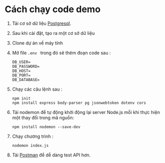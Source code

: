 # Cách chạy code demo
1. Tải cơ sở dữ liệu [Postgresql](https://www.postgresql.org/download/).

2. Sau khi cài đặt, tạo ra một cơ sở dữ liệu 

3. Clone dự án về máy tính 

4. Mở file `.env ` trong đó sẽ thêm đoạn code sau :
    ```
    DB_USER=
    DB_PASSWORD=
    DB_HOST=
    DB_PORT=
    DB_DATABASE=
    ```
5. Chạy các câu lệnh sau :   

    ```
    npm init  
    npm install express body-parser pg jsonwebtoken dotenv cors
    ```
6. Tải nodemon để tự động khởi động lại server Node.js mỗi khi thực hiện một thay đổi trong mã nguồn:
    ```
    npm install nodemon --save-dev
    ```
7. Chạy chương trình :
    ```
    nodemon index.js
    ```
8. Tải [Postman](https://www.postman.com/downloads/) để dễ dàng test API hơn.










